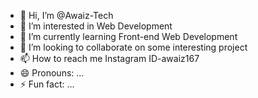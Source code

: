 - 👋 Hi, I’m @Awaiz-Tech
- 👀 I’m interested in Web Development
- 🌱 I’m currently learning Front-end Web Development
- 💞️ I’m looking to collaborate on some interesting project
- 📫 How to reach me Instagram ID-awaiz167
- 😄 Pronouns: ...
- ⚡ Fun fact: ...

<!---
Awaiz-Tech/Awaiz-Tech is a ✨ special ✨ repository because its `README.md` (this file) appears on your GitHub profile.
You can click the Preview link to take a look at your changes.
--->
